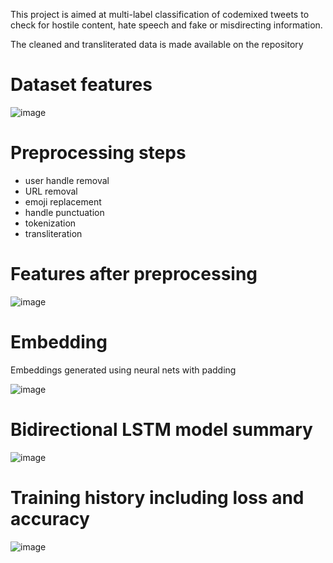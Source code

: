 This project is aimed at multi-label classification of codemixed tweets to check for hostile content, hate speech and fake or misdirecting information.

The cleaned and transliterated data is made available on the repository

# Dataset features

![image](https://github.com/Rohit-Annamaneni-1207/Hostile_post_classification/assets/82631318/a6e4ed9b-a337-40e8-8978-1e23fcedca8b)


# Preprocessing steps

- user handle removal
- URL removal
- emoji replacement
- handle punctuation
- tokenization
- transliteration

# Features after preprocessing

![image](https://github.com/Rohit-Annamaneni-1207/Hostile_post_classification/assets/82631318/04af124a-705b-4fde-96ee-01c25678f0f8)

# Embedding

Embeddings generated using neural nets with padding 

![image](https://github.com/Rohit-Annamaneni-1207/Hostile_post_classification/assets/82631318/ffaef08b-cbd2-42bf-be05-d6d87a7eba19)

# Bidirectional LSTM model summary

![image](https://github.com/Rohit-Annamaneni-1207/Hostile_post_classification/assets/82631318/fef27eec-8995-4304-8a76-a9472c017c9d)

# Training history including loss and accuracy

![image](https://github.com/Rohit-Annamaneni-1207/Hostile_post_classification/assets/82631318/014c20c1-7b71-433e-a336-2e21e7b62b68)




